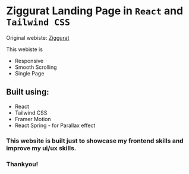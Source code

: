 # Ziggurat Landing Page in `React` and `Tailwind CSS`

Original webiste: [Ziggurat](https://ziggurat.com)

This webiste is
* Responsive
* Smooth Scrolling
* Single Page

## Built using: 
- React
- Tailwind CSS
- Framer Motion
- React Spring - for Parallax effect

### This website is built just to showcase my frontend skills and improve my ui/ux skills.

### Thankyou!
